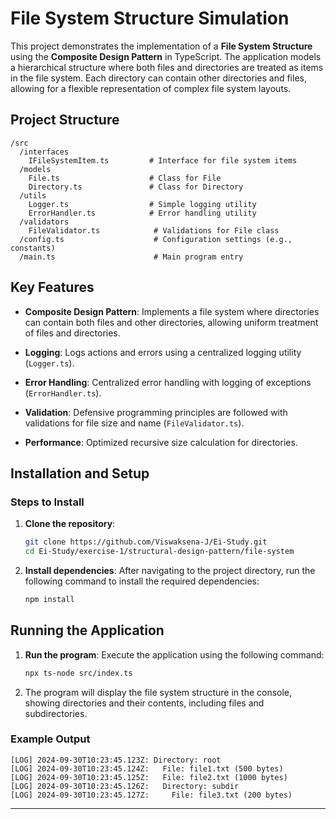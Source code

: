 # File System Structure Simulation

This project demonstrates the implementation of a **File System Structure** using the **Composite Design Pattern** in TypeScript. The application models a hierarchical structure where both files and directories are treated as items in the file system. Each directory can contain other directories and files, allowing for a flexible representation of complex file system layouts.

## Project Structure

```
/src
  /interfaces
    IFileSystemItem.ts         # Interface for file system items
  /models
    File.ts                    # Class for File
    Directory.ts               # Class for Directory
  /utils
    Logger.ts                  # Simple logging utility
    ErrorHandler.ts            # Error handling utility
  /validators
    FileValidator.ts            # Validations for File class
  /config.ts                    # Configuration settings (e.g., constants)
  /main.ts                      # Main program entry
```

## Key Features

- **Composite Design Pattern**: Implements a file system where directories can contain both files and other directories, allowing uniform treatment of files and directories.
  
- **Logging**: Logs actions and errors using a centralized logging utility (`Logger.ts`).
  
- **Error Handling**: Centralized error handling with logging of exceptions (`ErrorHandler.ts`).
  
- **Validation**: Defensive programming principles are followed with validations for file size and name (`FileValidator.ts`).
  
- **Performance**: Optimized recursive size calculation for directories.

## Installation and Setup


### Steps to Install

1. **Clone the repository**:
   ```bash
   git clone https://github.com/Viswaksena-J/Ei-Study.git
   cd Ei-Study/exercise-1/structural-design-pattern/file-system
   ```

2. **Install dependencies**:
   After navigating to the project directory, run the following command to install the required dependencies:
   ```bash
   npm install
   ```

## Running the Application

1. **Run the program**:
   Execute the application using the following command:
   ```bash
   npx ts-node src/index.ts
   ```

2. The program will display the file system structure in the console, showing directories and their contents, including files and subdirectories.

### Example Output

```
[LOG] 2024-09-30T10:23:45.123Z: Directory: root
[LOG] 2024-09-30T10:23:45.124Z:   File: file1.txt (500 bytes)
[LOG] 2024-09-30T10:23:45.125Z:   File: file2.txt (1000 bytes)
[LOG] 2024-09-30T10:23:45.126Z:   Directory: subdir
[LOG] 2024-09-30T10:23:45.127Z:     File: file3.txt (200 bytes)
```

---
